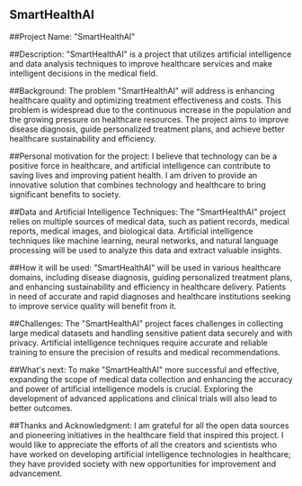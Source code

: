 ## SmartHealthAI

##Project Name: "SmartHealthAI"

##Description: "SmartHealthAI" is a project that utilizes artificial intelligence and data analysis techniques to improve healthcare services and make intelligent decisions in the medical field.

##Background:
The problem "SmartHealthAI" will address is enhancing healthcare quality and optimizing treatment effectiveness and costs. This problem is widespread due to the continuous increase in the population and the growing pressure on healthcare resources. The project aims to improve disease diagnosis, guide personalized treatment plans, and achieve better healthcare sustainability and efficiency.

##Personal motivation for the project:
I believe that technology can be a positive force in healthcare, and artificial intelligence can contribute to saving lives and improving patient health. I am driven to provide an innovative solution that combines technology and healthcare to bring significant benefits to society.

##Data and Artificial Intelligence Techniques:
The "SmartHealthAI" project relies on multiple sources of medical data, such as patient records, medical reports, medical images, and biological data. Artificial intelligence techniques like machine learning, neural networks, and natural language processing will be used to analyze this data and extract valuable insights.

##How it will be used:
"SmartHealthAI" will be used in various healthcare domains, including disease diagnosis, guiding personalized treatment plans, and enhancing sustainability and efficiency in healthcare delivery. Patients in need of accurate and rapid diagnoses and healthcare institutions seeking to improve service quality will benefit from it.

##Challenges:
The "SmartHealthAI" project faces challenges in collecting large medical datasets and handling sensitive patient data securely and with privacy. Artificial intelligence techniques require accurate and reliable training to ensure the precision of results and medical recommendations.

##What's next:
To make "SmartHealthAI" more successful and effective, expanding the scope of medical data collection and enhancing the accuracy and power of artificial intelligence models is crucial. Exploring the development of advanced applications and clinical trials will also lead to better outcomes.

##Thanks and Acknowledgment:
I am grateful for all the open data sources and pioneering initiatives in the healthcare field that inspired this project. I would like to appreciate the efforts of all the creators and scientists who have worked on developing artificial intelligence technologies in healthcare; they have provided society with new opportunities for improvement and advancement.
